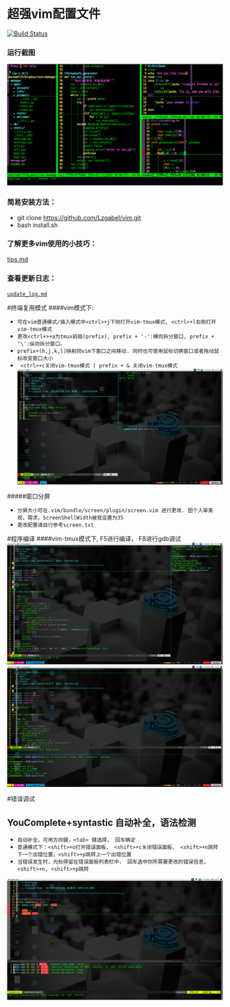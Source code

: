 # 超强vim配置文件

[![Build Status](https://travis-ci.org/ma6174/vim.png?branch=master)](https://travis-ci.org/ma6174/vim)

### 运行截图

![screenshot.png](screenshot.png)

### 简易安装方法：
- git clone https://github.com/Lzgabel/vim.git
- bash install.sh

### 了解更多vim使用的小技巧：

[tips.md](tips.md)

### 查看更新日志：

[`update_log.md`](update_log.md)

#终端复用模式
####vim模式下:
- `可在vim普通模式/插入模式中<ctrl>+j下侧打开vim-tmux模式, <ctrl>+l右侧打开vim-tmux模式`
- `更改<ctrl+>+a为tmux前缀(prefix), prefix + '-':横向拆分窗口, prefix + '\':纵向拆分窗口。`
- `prefix+(h,j,k,l)映射同vim下窗口之间移动. 同时也可使用鼠标切换窗口或者拖动鼠标改变窗口大小`
- ` <ctrl>+c关闭vim-tmux模式 | prefix + & 关闭vim-tmux模式`
![screenshot.png](vim-tmux.png)

#####窗口分屏
- `分屏大小可在.vim/bundle/screen/plugin/screen.vim 进行更改. 因个人审美观，需求，ScreenShellWidth被我设置为35`
- `更改配置请自行参考screen.txt`

#程序编译
####vim-tmux模式下, F5进行编译， F8进行gdb调试
![screenshot.png](vim-tmux-right.png)
![screenshot.png](vim-tmux-buttom.png)

#错误调试
## YouComplete+syntastic 自动补全，语法检测
- `自动补全，可用方向键，<tab> 键选择， 回车确定`
- `普通模式下：<shift>+o打开错误面板， <shift>+c关闭错误面板， <shift>+n跳转下一个出错位置，<shift>+p跳转上一个出错位置`
- `当错误发生时，光标停留在错误面板列表栏中， 回车选中你所需要更改的错误信息，<shift>+n, <shift>+p跳转`

![screenshot.png](vim-error.png)



